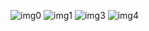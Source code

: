 ![img0](https://github.com/LeeYoungin09/practice2/assets/162850969/acc1b07e-90f4-484a-adb0-1e74087faeec)
![img1](https://github.com/LeeYoungin09/practice2/assets/162850969/ec9c1e5e-9b78-4e4d-ab0f-bdd12dd297f1)
![img3](https://github.com/LeeYoungin09/practice2/assets/162850969/690a0016-2e1a-4055-b690-76ca7ea7be16)
![img4](https://github.com/LeeYoungin09/practice2/assets/162850969/43cf5ddb-17d6-4eef-9fa8-0a7f0a977512)
